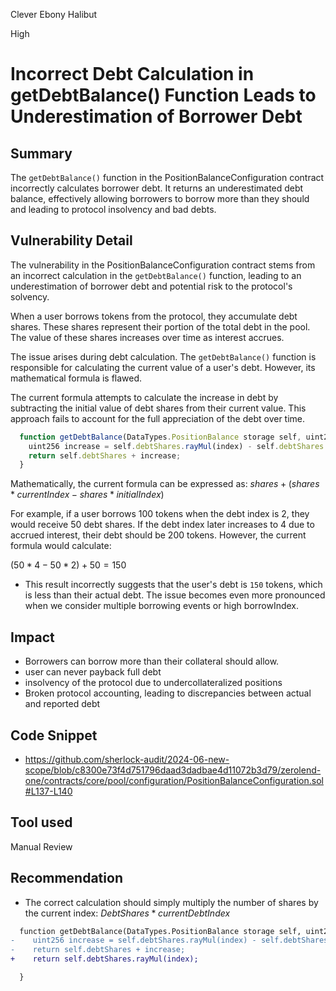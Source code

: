 Clever Ebony Halibut

High

# Incorrect Debt Calculation in getDebtBalance() Function Leads to Underestimation of Borrower Debt

## Summary

The `getDebtBalance()` function in the PositionBalanceConfiguration contract incorrectly calculates borrower debt. It returns an underestimated debt balance, effectively allowing borrowers to borrow more than they should and leading to protocol insolvency and bad debts.

## Vulnerability Detail

The vulnerability in the PositionBalanceConfiguration contract stems from an incorrect calculation in the `getDebtBalance()` function, leading to an underestimation of borrower debt and potential risk to the protocol's solvency.

When a user borrows tokens from the protocol, they accumulate debt shares. These shares represent their portion of the total debt in the pool. The value of these shares increases over time as interest accrues.

The issue arises during debt calculation. The `getDebtBalance()` function is responsible for calculating the current value of a user's debt. However, its mathematical formula is flawed.

The current formula attempts to calculate the increase in debt by subtracting the initial value of debt shares from their current value. This approach fails to account for the full appreciation of the debt over time.
```js
  function getDebtBalance(DataTypes.PositionBalance storage self, uint256 index) internal view returns (uint256 debt) {
    uint256 increase = self.debtShares.rayMul(index) - self.debtShares.rayMul(self.lastDebtLiquidtyIndex);
    return self.debtShares + increase;
  }
```
Mathematically, the current formula can be expressed as:
$shares + (shares * currentIndex - shares * initialIndex)$

For example, if a user borrows 100 tokens when the debt index is 2, they would receive 50 debt shares. If the debt index later increases to 4 due to accrued interest, their debt should be 200 tokens. However, the current formula would calculate:

$(50 * 4 - 50 * 2) + 50 = 150$

- This result incorrectly suggests that the user's debt is `150` tokens, which is less than their actual debt. The issue becomes even more pronounced when we consider multiple borrowing events  or high borrowIndex.

## Impact
- Borrowers can borrow more than their collateral should allow.
- user can never payback full debt
- insolvency of the protocol due to undercollateralized positions
- Broken protocol accounting, leading to discrepancies between actual and reported debt

## Code Snippet

- https://github.com/sherlock-audit/2024-06-new-scope/blob/c8300e73f4d751796daad3dadbae4d11072b3d79/zerolend-one/contracts/core/pool/configuration/PositionBalanceConfiguration.sol#L137-L140

## Tool used

Manual Review

## Recommendation

- The correct calculation should simply multiply the number of shares by the current index:
  $DebtShares * currentDebtIndex$

```diff
  function getDebtBalance(DataTypes.PositionBalance storage self, uint256 index) internal view returns (uint256 debt) {
-    uint256 increase = self.debtShares.rayMul(index) - self.debtShares.rayMul(self.lastDebtLiquidtyIndex);
-    return self.debtShares + increase;
+    return self.debtShares.rayMul(index);

  }
```